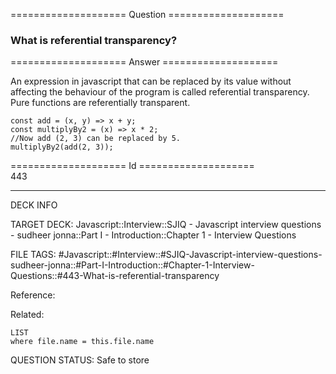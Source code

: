 ==================== Question ====================  

### What is referential transparency?  

==================== Answer ====================  

An expression in javascript that can be replaced by its value without affecting the behaviour of the program is called referential transparency. Pure functions are referentially transparent.

<!-- codeblock-start -->
<pre><code class="hljs language-javascript"><span class="hljs-keyword">const</span> <span class="hljs-title function_">add</span> = (<span class="hljs-params">x, y</span>) => x + y;
<span class="hljs-keyword">const</span> <span class="hljs-title function_">multiplyBy2</span> = (<span class="hljs-params">x</span>) => x * <span class="hljs-number">2</span>;
<span class="hljs-comment">//Now add (2, 3) can be replaced by 5.</span>
<span class="hljs-title function_">multiplyBy2</span>(<span class="hljs-title function_">add</span>(<span class="hljs-number">2</span>, <span class="hljs-number">3</span>));
</code></pre>
<!-- codeblock-end -->

==================== Id ====================  
443

---

DECK INFO

TARGET DECK: Javascript::Interview::SJIQ - Javascript interview questions - sudheer jonna::Part I - Introduction::Chapter 1 - Interview Questions

FILE TAGS: #Javascript::#Interview::#SJIQ-Javascript-interview-questions-sudheer-jonna::#Part-I-Introduction::#Chapter-1-Interview-Questions::#443-What-is-referential-transparency

Reference:

Related:

```dataview
LIST
where file.name = this.file.name
```

QUESTION STATUS: Safe to store
